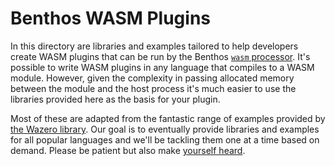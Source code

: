 Benthos WASM Plugins
====================

In this directory are libraries and examples tailored to help developers create WASM plugins that can be run by the Benthos [`wasm` processor][processor.wasm]. It's possible to write WASM plugins in any language that compiles to a WASM module. However, given the complexity in passing allocated memory between the module and the host process it's much easier to use the libraries provided here as the basis for your plugin.

Most of these are adapted from the fantastic range of examples provided by [the Wazero library][wazero_examples]. Our goal is to eventually provide libraries and examples for all popular languages and we'll be tackling them one at a time based on demand. Please be patient but also make [yourself heard][community].

[processor.wasm]: https://www.benthos.dev/docs/components/processors/wasm
[wazero_examples]: https://github.com/tetratelabs/wazero/tree/main/examples
[community]: https://www.benthos.dev/community
